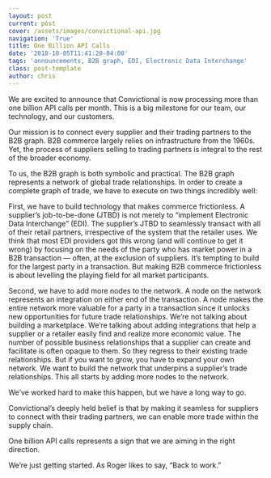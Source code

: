 ```yaml
---
layout: post
current: post
cover: /assets/images/convictional-api.jpg
navigation: 'True'
title: One Billion API Calls
date: '2018-10-05T11:41:20-04:00'
tags: 'announcements, B2B graph, EDI, Electronic Data Interchange'
class: post-template
author: chris
---
```

We are excited to announce that Convictional is now processing more than one billion API calls per month. This is a big milestone for our team, our technology, and our customers. 

Our mission is to connect every supplier and their trading partners to the B2B graph. B2B commerce largely relies on infrastructure from the 1960s. Yet, the process of suppliers selling to trading partners is integral to the rest of the broader economy. 

To us, the B2B graph is both symbolic and practical. The B2B graph represents a network of global trade relationships. In order to create a complete graph of trade, we have to execute on two things incredibly well:

First, we have to build technology that makes commerce frictionless. A supplier’s job-to-be-done (JTBD) is not merely to “implement Electronic Data Interchange” (EDI). The supplier’s JTBD to seamlessly transact with all of their retail partners, irrespective of the system that the retailer uses. We think that most EDI providers got this wrong (and will continue to get it wrong) by focusing on the needs of the party who has market power in a B2B transaction — often, at the exclusion of suppliers. It’s tempting to build for the largest party in a transaction. But making B2B commerce frictionless is about levelling the playing field for all market participants.  

Second, we have to add more nodes to the network. A node on the network represents an integration on either end of the transaction. A node makes the entire network more valuable for a party in a transaction since it unlocks new opportunities for future trade relationships. We’re not talking about building a marketplace. We’re talking about adding integrations that help a supplier or a retailer easily find and realize more economic value. The number of possible business relationships that a supplier can create and facilitate is often opaque to them. So they regress to their existing trade relationships. But if you want to grow, you have to expand your own network. We want to build the network that underpins a supplier’s trade relationships. This all starts by adding more nodes to the network. 

We’ve worked hard to make this happen, but we have a long way to go. 

Convictional’s deeply held belief is that by making it seamless for suppliers to connect with their trading partners, we can enable more trade within the supply chain. 

One billion API calls represents a sign that we are aiming in the right direction. 

We’re just getting started. As Roger likes to say, “Back to work.”
